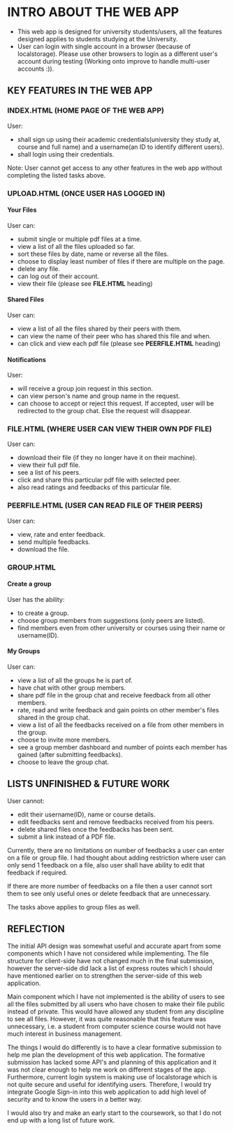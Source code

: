 # INTRO ABOUT THE WEB APP

- This web app is designed for university students/users, all the features designed applies to students studying at the University.
- User can login with single account in a browser (because of localstorage). Please use other browsers to login as a different user's account during testing (Working onto improve to handle multi-user accounts :)).

## KEY FEATURES IN THE WEB APP

### INDEX.HTML (HOME PAGE OF THE WEB APP)

User:
- shall sign up using their academic credentials(university they study at, course and full name) and a username(an ID to identify different users).  
- shall login using their credentials.

Note: User cannot get access to any other features in the web app without completing the listed tasks above.

### UPLOAD.HTML (ONCE USER HAS LOGGED IN)

#### Your Files

User can:
- submit single or multiple pdf files at a time.
- view a list of all the files uploaded so far.
- sort these files by date, name or reverse all the files.
- choose to display least number of files if there are multiple on the page.
- delete any file.
- can log out of their account.
- view their file (please see **FILE.HTML** heading)

#### Shared Files

User can:
- view a list of all the files shared by their peers with them.   
- can view the name of their peer who has shared this file and when.
- can click and view each pdf file (please see **PEERFILE.HTML** heading)

#### Notifications

User:
- will receive a group join request in this section.
- can view person's name and group name in the request.
- can choose to accept or reject this request. If accepted, user will be redirected to the group chat. Else the request will disappear.


### FILE.HTML (WHERE USER CAN VIEW THEIR OWN PDF FILE)

User can:
- download their file (if they no longer have it on their machine).
- view their full pdf file.
- see a list of his peers.
- click and share this particular pdf file with selected peer.
- also read ratings and feedbacks of this particular file.


### PEERFILE.HTML (USER CAN READ FILE OF THEIR PEERS)

User can:
- view, rate and enter feedback.
- send multiple feedbacks.
- download the file.

### GROUP.HTML

#### Create a group

User has the ability:
- to create a group.
- choose group members from suggestions (only peers are listed).
- find members even from other university or courses using their name or username(ID).

#### My Groups

User can:
- view a list of all the groups he is part of.
- have chat with other group members.
- share pdf file in the group chat and receive feedback from all other members.
- rate, read and write feedback and gain points on other member's files shared in the group chat.  
- view a list of all the feedbacks received on a file from other members in the group.
- choose to invite more members.
- see a group member dashboard and number of points each member has gained (after submitting feedbacks).
- choose to leave the group chat.


## LISTS UNFINISHED & FUTURE WORK

User cannot:
- edit their username(ID), name or course details.
- edit feedbacks sent and remove feedbacks received from his peers.
- delete shared files once the feedbacks has been sent.
- submit a link instead of a PDF file.

Currently, there are no limitations on number of feedbacks a user can enter on a file or group file. I had thought about adding restriction where user can only send 1 feedback on a file, also user shall have ability to edit that feedback if required.

If there are more number of feedbacks on a file then a user cannot sort them to see only useful ones or delete feedback that are unnecessary.

The tasks above applies to group files as well.


## REFLECTION

The initial API design was somewhat useful and accurate apart from some components which I have not considered while implementing. The file structure for client-side have not changed much in the final submission, however the server-side did lack a list of express routes which I should have mentioned earlier on to strengthen the server-side of this web application.

Main component which I have not implemented is the ability of users to see all the files submitted by all users who have chosen to make their file public instead of private. This would have allowed any student from any discipline to see all files. However, it was quite reasonable that this feature was unnecessary, i.e. a student from computer science course would not have much interest in business management.

The things I would do differently is to have a clear formative submission to help me plan the development of this web application. The formative submission has lacked some API's and planning of this application and it was not clear enough to help me work on different stages of the app. Furthermore, current login system is making use of localstorage which is not quite secure and useful for identifying users. Therefore, I would try integrate Google Sign-in into this web application to add high level of security and to know the users in a better way.  

I would also try and make an early start to the coursework, so that I do not end up with a long list of future work.    
